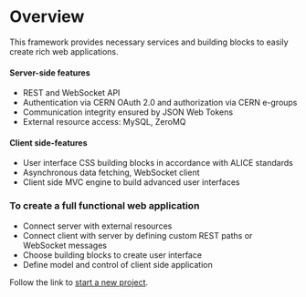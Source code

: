 # Overview

This framework provides necessary services and building blocks to easily create rich web applications.

#### Server-side features
- REST and WebSocket API
- Authentication via CERN OAuth 2.0 and authorization via CERN e-groups
- Communication integrity ensured by JSON Web Tokens
- External resource access: MySQL, ZeroMQ

#### Client side-features
- User interface CSS building blocks in accordance with ALICE standards
- Asynchronous data fetching, WebSocket client
- Client side MVC engine to build advanced user interfaces

### To create a full functional web application
- Connect server with external resources
- Connect client with server by defining custom REST paths or WebSocket messages
- Choose building blocks to create user interface
- Define model and control of client side application

Follow the link to [start a new project](../skeleton/README.md).
